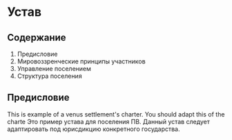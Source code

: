 # Устав

## Содержание

1. Предисловие
1. Мировоззренческие принципы участников
1. Управление поселением
1. Структура поселения


## Предисловие

This is example of a venus settlement's charter. You should adapt this of the charte 
Это пример устава для поселения ПВ. Данный устав следует адаптировать под юрисдикцию конкретного государства.

